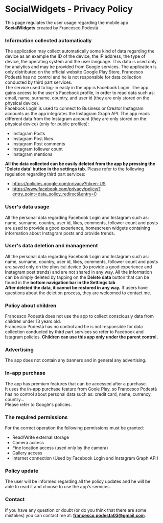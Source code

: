 # SocialWidgets - Privacy Policy
This page regulates the user usage regarding the mobile app **SocialWidgets** created by Francesco Podestà

### Information collected automatically
The application may collect automatically some kind of data regarding the device as an example the ID of the device, the IP address, the type of device, the operating system and the user language.
This data is used only for analytics and may be provided from Google services.
The application is only distributed on the official website Google Play Store, Francesco Podestà has no control and he is not responsible for data collection conducted by third part services. <br>
The service used to log-in easly in the app is Facebook Login.
The app gains access to the user's Facebook profile, in order to read data such as: email, name, surname, country, and user id (they are only stored on the physical device). <br>
Facebook Login is used to connect to Business or Creator Instagram accounts as the app integrates the Instagram Graph API.
The app reads different data from the Instagram account (they are only stored on the physical device) (only for public profiles): <br>
- Instagram Posts
- Instagram Post likes
- Instagram Post comments
- Instagram follower count
- Instagram mentions

**All the data collected can be easily deleted from the app by pressing the 'Delete data' button in the settings tab.**
Please refer to the following regulation regarding third part services:<br>
- https://policies.google.com/privacy?hl=en-US 
- https://www.facebook.com/privacy/policy/?entry_point=data_policy_redirect&entry=0
### User's data usage
All the personal data regarding Facebook Login and Instagram such as: name, surname, country, user id, likes, comments, follower count and posts are used to provide a good experience, homescreen widgets containing information about Instagram posts and provide trends.

### User's data deletion and management
All the personal data regarding Facebook Login and Instagram such as: name, surname, country, user id, likes, comments, follower count and posts are saved only on the physical device (to provide a good experience and Instagram post trends) and are not shared in any way. All the information can be simply deleted by tapping on the **Delete data** button that can be found in the **bottom navigation bar in the Settings tab**.<br>
**After deleted the data, it cannot be restored in any way.**
If users have questions about the deletion process, they are welcomed to contact me.

### Policy about children
Francesco Podestà does not use the app to collect consciously data from children under 13 years old.<br>
Francesco Podestà has no control and he is not responsible for data collection conducted by third part services so refer to Facebook and Istagram policies.
**Children can use this app only under the parent control.**

### Advertising
The app does not contain any banners and in general any advertising.

### In-app purchase
The app has premium features that can be accessed after a purchase. 
<br>It uses the in-app purchase feature from Goole Play, so Francesco Podestà has no control about personal data such as: credit card, name, currency, country...<br>
Please refer to Google's policies.

### The required permissions
For the correct operation the following permissions must be granted:
- Read/Write external storage
- Camera access
- Fine location access (used only by the camera)
- Gallery access
- Internet connection (Used by Facebook Login and Instagram Graph API)

### Policy update
The user will be informed regarding all the policy updates and he will be able to read it and choose to use the app's services.

### Contact
If you have any question or doubt (or do you think that there are some mistakes) you can contact me at: **francesco.podesta03@gmail.com**.

